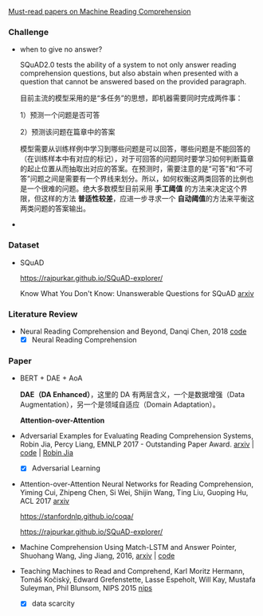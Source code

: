 [Must-read papers on Machine Reading Comprehension](https://github.com/thunlp/RCPapers)



### Challenge

+ when to give no answer?

  SQuAD2.0 tests the ability of a system to not only answer reading comprehension questions, but also abstain when presented with a question that cannot be answered based on the provided paragraph.

  目前主流的模型采用的是“多任务”的思想，即机器需要同时完成两件事：

  1）预测一个问题是否可答

  2）预测该问题在篇章中的答案

  模型需要从训练样例中学习到哪些问题是可以回答，哪些问题是不能回答的（在训练样本中有对应的标记），对于可回答的问题同时要学习如何判断篇章的起止位置从而抽取出对应的答案。在预测时，需要注意的是“可答”和“不可答”问题之间是需要有一个界线来划分。所以，如何权衡这两类回答的比例也是一个很难的问题。绝大多数模型目前采用 **手工阈值** 的方法来决定这个界限，但这样的方法 **普适性较差**，应进一步寻求一个 **自动阈值**的方法来平衡这两类问题的答案输出。

+ 



### Dataset

+ SQuAD

  https://rajpurkar.github.io/SQuAD-explorer/

  Know What You Don't Know: Unanswerable Questions for SQuAD [arxiv](https://arxiv.org/abs/1806.03822) 

### Literature Review

- Neural Reading Comprehension and Beyond, Danqi Chen, 2018 [code](https://github.com/danqi/thesis)
  - [x] Neural Reading Comprehension 

### Paper

- BERT + DAE + AoA

  **DAE（DA Enhanced）**，这里的 DA 有两层含义，一个是数据增强（Data Augmentation），另一个是领域自适应（Domain Adaptation）。

  **Attention-over-Attention**

- Adversarial Examples for Evaluating Reading Comprehension Systems, Robin Jia, Percy Liang, EMNLP 2017 - Outstanding Paper Award. [arxiv](https://arxiv.org/abs/1707.07328) | [code](https://github.com/robinjia/adversarial-squad) | [Robin Jia](http://stanford.edu/~robinjia/) 

  - [x] Adversarial Learning

- Attention-over-Attention Neural Networks for Reading Comprehension, Yiming Cui, Zhipeng Chen, Si Wei, Shijin Wang, Ting Liu, Guoping Hu, ACL 2017 [arxiv](https://arxiv.org/abs/1607.04423) 

  https://stanfordnlp.github.io/coqa/

  https://rajpurkar.github.io/SQuAD-explorer/

- Machine Comprehension Using Match-LSTM and Answer Pointer, Shuohang Wang, Jing Jiang, 2016, [arxiv](https://arxiv.org/abs/1608.07905) | [code](https://github.com/shuohangwang/SeqMatchSeq)  

- Teaching Machines to Read and Comprehend, Karl Moritz Hermann, Tomáš Kočiský, Edward Grefenstette, Lasse Espeholt, Will Kay, Mustafa Suleyman, Phil Blunsom, NIPS 2015 [nips](http://papers.nips.cc/paper/5945-teaching-machines-to-read-and-comprehend) 

  - [x] data scarcity

